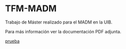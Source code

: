 # TFM-MADM
Trabajo de Máster realizado para el MADM en la UIB.

Para más información ver la documentación PDF adjunta.

[prueba](https://github.com/jherreroa/TFM-MADM/blob/master/Documento.pdf)
